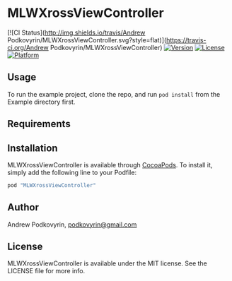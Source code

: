 # MLWXrossViewController

[![CI Status](http://img.shields.io/travis/Andrew Podkovyrin/MLWXrossViewController.svg?style=flat)](https://travis-ci.org/Andrew Podkovyrin/MLWXrossViewController)
[![Version](https://img.shields.io/cocoapods/v/MLWXrossViewController.svg?style=flat)](http://cocoapods.org/pods/MLWXrossViewController)
[![License](https://img.shields.io/cocoapods/l/MLWXrossViewController.svg?style=flat)](http://cocoapods.org/pods/MLWXrossViewController)
[![Platform](https://img.shields.io/cocoapods/p/MLWXrossViewController.svg?style=flat)](http://cocoapods.org/pods/MLWXrossViewController)

## Usage

To run the example project, clone the repo, and run `pod install` from the Example directory first.

## Requirements

## Installation

MLWXrossViewController is available through [CocoaPods](http://cocoapods.org). To install
it, simply add the following line to your Podfile:

```ruby
pod "MLWXrossViewController"
```

## Author

Andrew Podkovyrin, podkovyrin@gmail.com

## License

MLWXrossViewController is available under the MIT license. See the LICENSE file for more info.
